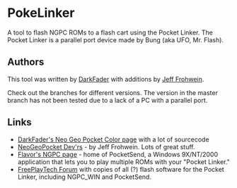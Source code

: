 # PokeLinker

A tool to flash NGPC ROMs to a flash cart using the Pocket Linker.
The Pocket Linker is a parallel port device made by Bung (aka UFO, Mr. Flash).

## Authors

This tool was written by [DarkFader](https://www.darkfader.net/ngpc/) with additions by
[Jeff Frohwein](http://devrs.com/ngp/).

Check out the branches for different versions.
The version in the master branch has not been tested due to a lack of a PC with a parallel port.

## Links

* [DarkFader's Neo Geo Pocket Color page](https://www.darkfader.net/ngpc/) with a lot of sourcecode
* [NeoGeoPocket Dev'rs](http://devrs.com/ngp/) - by Jeff Frohwein. Lots of great stuff.
* [Flavor's NGPC page](http://www.personal.triticom.com/~erm/NGPC/) - home of PocketSend, a Windows 9X/NT/2000 application that lets you to play multiple ROMs with your "Pocket Linker."
* [FreePlayTech Forum](http://forum.freeplaytech.com/showthread.php?tid=47) with copies of all (?) flash software for the Pocket Linker, including NGPC_WIN and PocketSend.

